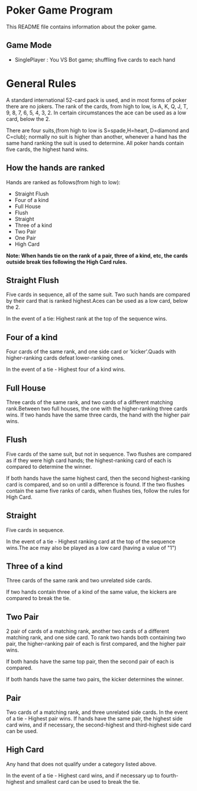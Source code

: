 Poker Game Program
==================
This README file contains information about the poker game.

Game Mode
----------
 * SinglePlayer : You VS Bot game; shuffling five cards to each hand

General Rules
=============
A standard international 52-card pack is used, and in most forms of poker there are no jokers. 
The rank of the cards, from high to low, is A, K, Q, J, T, 9, 8, 7, 6, 5, 4, 3, 2. In certain 
circumstances the ace can be used as a low card, below the 2.

There are four suits,(from high to low is S=spade,H=heart, D=diamond and C=club); normally no suit is higher than another, whenever a hand has the same hand ranking the suit is used to determine. 
All poker hands contain five cards, the highest hand wins. 

How the hands are ranked
------------------------
Hands are ranked as follows(from high to low):

* Straight Flush
* Four of a kind
* Full House
* Flush
* Straight
* Three of a kind
* Two Pair
* One Pair
* High Card

**Note: When hands tie on the rank of a pair, three of a kind, etc, the cards outside break ties following the High Card rules.** 


Straight Flush
--------------
Five cards in sequence, all of the same suit. Two such hands are compared by their card that is ranked highest.Aces can be used as a low card, below the 2.

In the event of a tie: Highest rank at the top of the sequence wins.

Four of a kind
--------------
Four cards of the same rank, and one side card or 'kicker'.Quads with higher-ranking cards defeat lower-ranking ones.

In the event of a tie - Highest four of a kind wins.

Full House
----------
Three cards of the same rank, and two cards of a different matching rank.Between two full houses, the one with the higher-ranking three cards wins. 
If two hands have the same three cards, the hand with the higher pair wins.

Flush
-----
Five cards of the same suit, but not in sequence. Two flushes are compared as if they were high card hands; the highest-ranking card of each is compared to determine the winner. 

If both hands have the same highest card, then the second highest-ranking card is compared, and so on until a difference is found. If the two flushes contain the same five ranks of cards, when flushes ties, follow the rules for High Card.

Straight
--------
Five cards in sequence.

In the event of a tie - Highest ranking card at the top of the sequence wins.The ace may also be played as a low card (having a value of "1") 

Three of a kind
---------------
Three cards of the same rank and two unrelated side cards.

If two hands contain three of a kind of the same value, the kickers are compared to break the tie.

Two Pair
--------
2 pair of cards of a matching rank, another two cards of a different matching rank, and one side card.
To rank two hands both containing two pair, the higher-ranking pair of each is first compared, and the higher pair wins.

If both hands have the same top pair, then the second pair of each is compared. 

If both hands have the same two pairs, the kicker determines the winner.  

Pair
----
Two cards of a matching rank, and three unrelated side cards.
In the event of a tie - Highest pair wins. If hands have the same pair, the highest side card wins, and if necessary, the second-highest and third-highest side card can be used.


High Card
---------
Any hand that does not qualify under a category listed above.

In the event of a tie - Highest card wins, and if necessary up to fourth-highest and smallest card can be used to break the tie.

